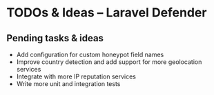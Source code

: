 # TODOs & Ideas – Laravel Defender

## Pending tasks & ideas

- Add configuration for custom honeypot field names
- Improve country detection and add support for more geolocation services
- Integrate with more IP reputation services
- Write more unit and integration tests